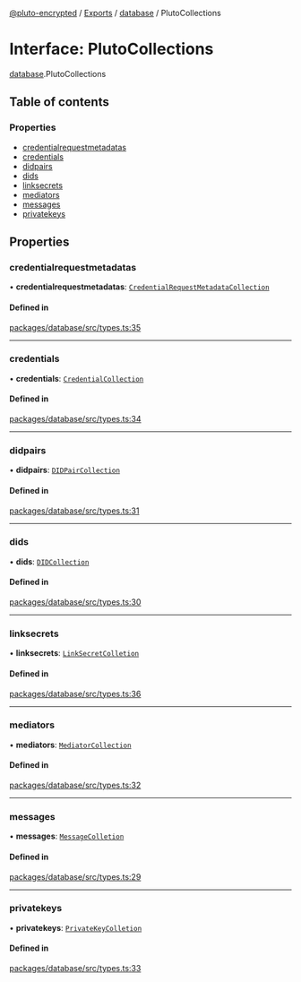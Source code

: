 [@pluto-encrypted](../README.md) / [Exports](../modules.md) / [database](../modules/database.md) / PlutoCollections

# Interface: PlutoCollections

[database](../modules/database.md).PlutoCollections

## Table of contents

### Properties

- [credentialrequestmetadatas](database.PlutoCollections.md#credentialrequestmetadatas)
- [credentials](database.PlutoCollections.md#credentials)
- [didpairs](database.PlutoCollections.md#didpairs)
- [dids](database.PlutoCollections.md#dids)
- [linksecrets](database.PlutoCollections.md#linksecrets)
- [mediators](database.PlutoCollections.md#mediators)
- [messages](database.PlutoCollections.md#messages)
- [privatekeys](database.PlutoCollections.md#privatekeys)

## Properties

### credentialrequestmetadatas

• **credentialrequestmetadatas**: [`CredentialRequestMetadataCollection`](../modules/database.md#credentialrequestmetadatacollection)

#### Defined in

[packages/database/src/types.ts:35](https://github.com/atala-community-projects/pluto-encrypted/blob/f4fe0b5/packages/database/src/types.ts#L35)

___

### credentials

• **credentials**: [`CredentialCollection`](../modules/database.md#credentialcollection)

#### Defined in

[packages/database/src/types.ts:34](https://github.com/atala-community-projects/pluto-encrypted/blob/f4fe0b5/packages/database/src/types.ts#L34)

___

### didpairs

• **didpairs**: [`DIDPairCollection`](../modules/database.md#didpaircollection)

#### Defined in

[packages/database/src/types.ts:31](https://github.com/atala-community-projects/pluto-encrypted/blob/f4fe0b5/packages/database/src/types.ts#L31)

___

### dids

• **dids**: [`DIDCollection`](../modules/database.md#didcollection)

#### Defined in

[packages/database/src/types.ts:30](https://github.com/atala-community-projects/pluto-encrypted/blob/f4fe0b5/packages/database/src/types.ts#L30)

___

### linksecrets

• **linksecrets**: [`LinkSecretColletion`](../modules/database.md#linksecretcolletion)

#### Defined in

[packages/database/src/types.ts:36](https://github.com/atala-community-projects/pluto-encrypted/blob/f4fe0b5/packages/database/src/types.ts#L36)

___

### mediators

• **mediators**: [`MediatorCollection`](../modules/database.md#mediatorcollection)

#### Defined in

[packages/database/src/types.ts:32](https://github.com/atala-community-projects/pluto-encrypted/blob/f4fe0b5/packages/database/src/types.ts#L32)

___

### messages

• **messages**: [`MessageColletion`](../modules/database.md#messagecolletion)

#### Defined in

[packages/database/src/types.ts:29](https://github.com/atala-community-projects/pluto-encrypted/blob/f4fe0b5/packages/database/src/types.ts#L29)

___

### privatekeys

• **privatekeys**: [`PrivateKeyColletion`](../modules/database.md#privatekeycolletion)

#### Defined in

[packages/database/src/types.ts:33](https://github.com/atala-community-projects/pluto-encrypted/blob/f4fe0b5/packages/database/src/types.ts#L33)
